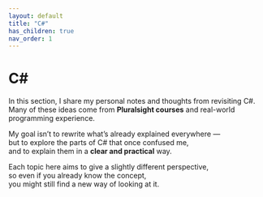 ```yaml
---
layout: default
title: "C#"
has_children: true
nav_order: 1
---
```


# C# 

In this section, I share my personal notes and thoughts from revisiting C#.  
Many of these ideas come from **Pluralsight courses** and real-world programming experience.  

My goal isn’t to rewrite what’s already explained everywhere —  
but to explore the parts of C# that once confused me,  
and to explain them in a **clear and practical** way.

Each topic here aims to give a slightly different perspective,  
so even if you already know the concept,  
you might still find a new way of looking at it.  

